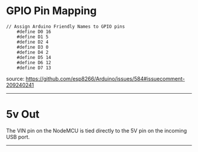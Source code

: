 # GPIO Pin Mapping
```
// Assign Arduino Friendly Names to GPIO pins
    #define D0 16
    #define D1 5
    #define D2 4
    #define D3 0
    #define D4 2
    #define D5 14
    #define D6 12
    #define D7 13
```
source: https://github.com/esp8266/Arduino/issues/584#issuecomment-209240241

----

# 5v Out
The VIN pin on the NodeMCU is tied directly to the 5V pin on the incoming USB port.

----
